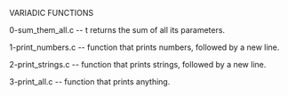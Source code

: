 VARIADIC FUNCTIONS

0-sum_them_all.c -- t returns the sum of all its parameters.

1-print_numbers.c -- function that prints numbers, followed by a new line.

2-print_strings.c -- function that prints strings, followed by a new line.

3-print_all.c -- function that prints anything.
